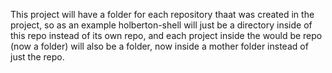 This project will have a folder for each repository thaat was created in the project, so as an example holberton-shell will just be a directory inside of this repo instead of its own repo, and each project inside the would be repo (now a folder) will also be a folder, now inside a mother folder instead of just the repo.
